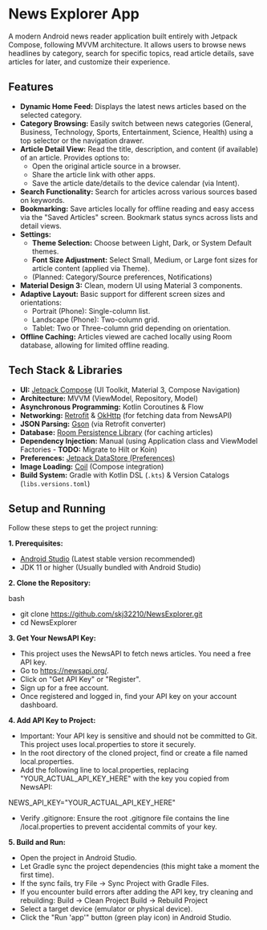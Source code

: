 # News Explorer App

A modern Android news reader application built entirely with Jetpack Compose, following MVVM architecture. It allows users to browse news headlines by category, search for specific topics, read article details, save articles for later, and customize their experience.

## Features

*   **Dynamic Home Feed:** Displays the latest news articles based on the selected category.
*   **Category Browsing:** Easily switch between news categories (General, Business, Technology, Sports, Entertainment, Science, Health) using a top selector or the navigation drawer.
*   **Article Detail View:** Read the title, description, and content (if available) of an article. Provides options to:
    *   Open the original article source in a browser.
    *   Share the article link with other apps.
    *   Save the article date/details to the device calendar (via Intent).
*   **Search Functionality:** Search for articles across various sources based on keywords.
*   **Bookmarking:** Save articles locally for offline reading and easy access via the "Saved Articles" screen. Bookmark status syncs across lists and detail views.
*   **Settings:**
    *   **Theme Selection:** Choose between Light, Dark, or System Default themes.
    *   **Font Size Adjustment:** Select Small, Medium, or Large font sizes for article content (applied via Theme).
    *   (Planned: Category/Source preferences, Notifications)
*   **Material Design 3:** Clean, modern UI using Material 3 components.
*   **Adaptive Layout:** Basic support for different screen sizes and orientations:
    *   Portrait (Phone): Single-column list.
    *   Landscape (Phone): Two-column grid.
    *   Tablet: Two or Three-column grid depending on orientation.
*   **Offline Caching:** Articles viewed are cached locally using Room database, allowing for limited offline reading.

## Tech Stack & Libraries

*   **UI:** [Jetpack Compose](https://developer.android.com/jetpack/compose) (UI Toolkit, Material 3, Compose Navigation)
*   **Architecture:** MVVM (ViewModel, Repository, Model)
*   **Asynchronous Programming:** Kotlin Coroutines & Flow
*   **Networking:** [Retrofit](https://square.github.io/retrofit/) & [OkHttp](https://square.github.io/okhttp/) (for fetching data from NewsAPI)
*   **JSON Parsing:** [Gson](https://github.com/google/gson) (via Retrofit converter)
*   **Database:** [Room Persistence Library](https://developer.android.com/training/data-storage/room) (for caching articles)
*   **Dependency Injection:** Manual (using Application class and ViewModel Factories - **TODO:** Migrate to Hilt or Koin)
*   **Preferences:** [Jetpack DataStore (Preferences)](https://developer.android.com/topic/libraries/architecture/datastore)
*   **Image Loading:** [Coil](https://coil-kt.github.io/coil/) (Compose integration)
*   **Build System:** Gradle with Kotlin DSL (`.kts`) & Version Catalogs (`libs.versions.toml`)

## Setup and Running

Follow these steps to get the project running:

**1. Prerequisites:**

*   [Android Studio](https://developer.android.com/studio) (Latest stable version recommended)
*   JDK 11 or higher (Usually bundled with Android Studio)

**2. Clone the Repository:**

bash
 *  git clone https://github.com/skj32210/NewsExplorer.git
 *  cd NewsExplorer

**3. Get Your NewsAPI Key:**
* This project uses the NewsAPI to fetch news articles. You need a free API key.
* Go to https://newsapi.org/.
* Click on "Get API Key" or "Register".
* Sign up for a free account.
* Once registered and logged in, find your API key on your account dashboard.

**4. Add API Key to Project:**
* Important: Your API key is sensitive and should not be committed to Git. This project uses local.properties to store it securely.
* In the root directory of the cloned project, find or create a file named local.properties.
* Add the following line to local.properties, replacing "YOUR_ACTUAL_API_KEY_HERE" with the key you copied from NewsAPI:

NEWS_API_KEY="YOUR_ACTUAL_API_KEY_HERE"

* Verify .gitignore: Ensure the root .gitignore file contains the line /local.properties to prevent accidental commits of your key.

**5. Build and Run:**
* Open the project in Android Studio.
* Let Gradle sync the project dependencies (this might take a moment the first time).
* If the sync fails, try File -> Sync Project with Gradle Files.
* If you encounter build errors after adding the API key, try cleaning and rebuilding:
        Build -> Clean Project
        Build -> Rebuild Project
* Select a target device (emulator or physical device).
* Click the "Run 'app'" button (green play icon) in Android Studio.

